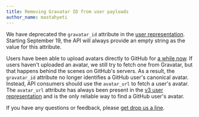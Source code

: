 ```yaml
---
title: Removing Gravatar ID from user payloads
author_name: mastahyeti
---
```


We have deprecated the `gravatar_id` attribute in the [user
representation](https://developer.github.com/v3/users/). Starting September 19,
the API will always provide an empty string as the value for this attribute.

Users have been able to upload avatars directly to GitHub for [a while
now](https://github.com/blog/1803-switch-your-picture-with-ease). If users
haven't uploaded an avatar, we still try to fetch one from Gravatar, but that
happens behind the scenes on GitHub's servers. As a result, the `gravatar_id`
attribute no longer identifies a GitHub user's canonical avatar. Instead, API
consumers should use the `avatar_url` to fetch a user's avatar. The `avatar_url`
attribute has always been present in the [v3 user representation](/v3/users/)
and is the only reliable way to find a GitHub user's avatar.

If you have any questions or feedback, please [get drop us a line][contact].

[contact]: https://github.com/contact?form[subject]=Removing+Gravatar+ID
